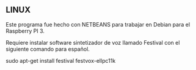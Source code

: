 ## LINUX
Este programa fue hecho con NETBEANS para trabajar en Debian para el Raspberry PI 3.

Requiere instalar software sintetizador de voz llamado Festival con el siguiente comando para español.

sudo apt-get install festival festvox-ellpc11k

